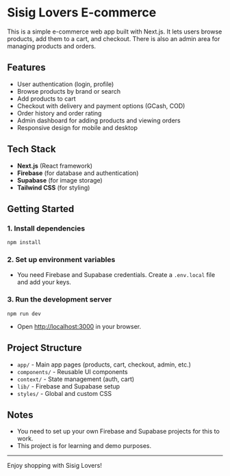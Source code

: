 # Sisig Lovers E-commerce

This is a simple e-commerce web app built with Next.js. It lets users browse products, add them to a cart, and checkout. There is also an admin area for managing products and orders.

## Features
- User authentication (login, profile)
- Browse products by brand or search
- Add products to cart
- Checkout with delivery and payment options (GCash, COD)
- Order history and order rating
- Admin dashboard for adding products and viewing orders
- Responsive design for mobile and desktop

## Tech Stack
- **Next.js** (React framework)
- **Firebase** (for database and authentication)
- **Supabase** (for image storage)
- **Tailwind CSS** (for styling)

## Getting Started

### 1. Install dependencies
```
npm install
```

### 2. Set up environment variables
- You need Firebase and Supabase credentials. Create a `.env.local` file and add your keys.

### 3. Run the development server
```
npm run dev
```
- Open [http://localhost:3000](http://localhost:3000) in your browser.

## Project Structure
- `app/` - Main app pages (products, cart, checkout, admin, etc.)
- `components/` - Reusable UI components
- `context/` - State management (auth, cart)
- `lib/` - Firebase and Supabase setup
- `styles/` - Global and custom CSS

## Notes
- You need to set up your own Firebase and Supabase projects for this to work.
- This project is for learning and demo purposes.

---

Enjoy shopping with Sisig Lovers! 